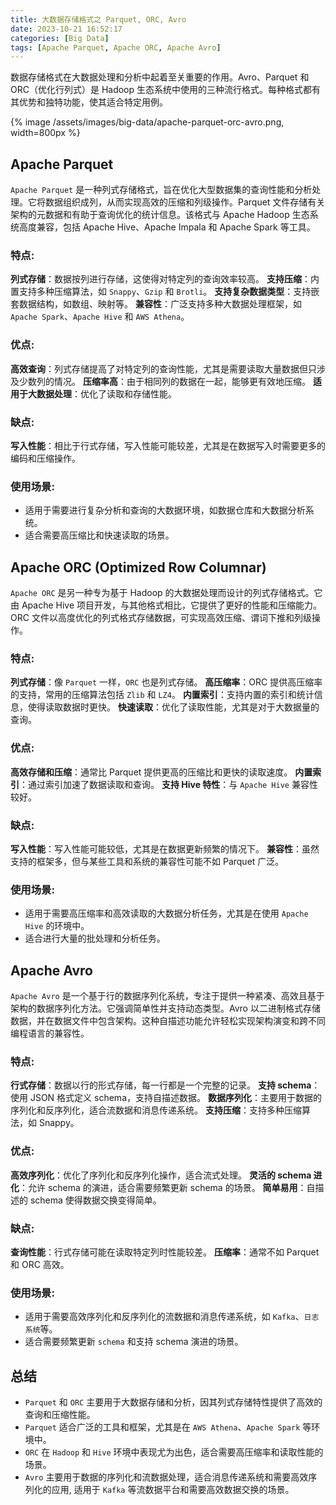 ```yaml
---
title: 大数据存储格式之 Parquet, ORC, Avro
date: 2023-10-21 16:52:17
categories: [Big Data]
tags: [Apache Parquet, Apache ORC, Apache Avro]
---
```


数据存储格式在大数据处理和分析中起着至关重要的作用。Avro、Parquet 和 ORC（优化行列式）是 Hadoop 生态系统中使用的三种流行格式。每种格式都有其优势和独特功能，使其适合特定用例。

{% image /assets/images/big-data/apache-parquet-orc-avro.png, width=800px %}

## Apache Parquet
`Apache Parquet` 是一种列式存储格式，旨在优化大型数据集的查询性能和分析处理。它将数据组织成列，从而实现高效的压缩和列级操作。Parquet 文件存储有关架构的元数据和有助于查询优化的统计信息。该格式与 Apache Hadoop 生态系统高度兼容，包括 Apache Hive、Apache Impala 和 Apache Spark 等工具。

### 特点:
**列式存储**：数据按列进行存储，这使得对特定列的查询效率较高。
**支持压缩**：内置支持多种压缩算法，如 `Snappy`、`Gzip` 和 `Brotli`。
**支持复杂数据类型**：支持嵌套数据结构，如数组、映射等。
**兼容性**：广泛支持多种大数据处理框架，如 `Apache Spark`、`Apache Hive` 和 `AWS Athena`。

### 优点:
**高效查询**：列式存储提高了对特定列的查询性能，尤其是需要读取大量数据但只涉及少数列的情况。
**压缩率高**：由于相同列的数据在一起，能够更有效地压缩。
**适用于大数据处理**：优化了读取和存储性能。

### 缺点:
**写入性能**：相比于行式存储，写入性能可能较差，尤其是在数据写入时需要更多的编码和压缩操作。

### 使用场景:
- 适用于需要进行复杂分析和查询的大数据环境，如数据仓库和大数据分析系统。
- 适合需要高压缩比和快速读取的场景。

## Apache ORC (Optimized Row Columnar)
`Apache ORC` 是另一种专为基于 Hadoop 的大数据处理而设计的列式存储格式。它由 Apache Hive 项目开发，与其他格式相比，它提供了更好的性能和压缩能力。ORC 文件以高度优化的列式格式存储数据，可实现高效压缩、谓词下推和列级操作。

### 特点:
**列式存储**：像 `Parquet` 一样，`ORC` 也是列式存储。
**高压缩率**：ORC 提供高压缩率的支持，常用的压缩算法包括 `Zlib` 和 `LZ4`。
**内置索引**：支持内置的索引和统计信息，使得读取数据时更快。
**快速读取**：优化了读取性能，尤其是对于大数据量的查询。

### 优点:
**高效存储和压缩**：通常比 Parquet 提供更高的压缩比和更快的读取速度。
**内置索引**：通过索引加速了数据读取和查询。
**支持 Hive 特性**：与 `Apache Hive` 兼容性较好。

### 缺点:
**写入性能**：写入性能可能较低，尤其是在数据更新频繁的情况下。
**兼容性**：虽然支持的框架多，但与某些工具和系统的兼容性可能不如 Parquet 广泛。

### 使用场景:
- 适用于需要高压缩率和高效读取的大数据分析任务，尤其是在使用 `Apache Hive` 的环境中。
- 适合进行大量的批处理和分析任务。

## Apache Avro
`Apache Avro` 是一个基于行的数据序列化系统，专注于提供一种紧凑、高效且基于架构的数据序列化方法。它强调简单性并支持动态类型。Avro 以二进制格式存储数据，并在数据文件中包含架构。这种自描述功能允许轻松实现架构演变和跨不同编程语言的兼容性。

### 特点:
**行式存储**：数据以行的形式存储，每一行都是一个完整的记录。
**支持 schema**：使用 JSON 格式定义 schema，支持自描述数据。
**数据序列化**：主要用于数据的序列化和反序列化，适合流数据和消息传递系统。
**支持压缩**：支持多种压缩算法，如 Snappy。

### 优点:
**高效序列化**：优化了序列化和反序列化操作，适合流式处理。
**灵活的 schema 进化**：允许 schema 的演进，适合需要频繁更新 schema 的场景。
**简单易用**：自描述的 schema 使得数据交换变得简单。

### 缺点:
**查询性能**：行式存储可能在读取特定列时性能较差。
**压缩率**：通常不如 Parquet 和 ORC 高效。

### 使用场景:
- 适用于需要高效序列化和反序列化的流数据和消息传递系统，如 `Kafka`、`日志系统`等。
- 适合需要频繁更新 `schema` 和支持 schema 演进的场景。

## 总结
- `Parquet` 和 `ORC` 主要用于大数据存储和分析，因其列式存储特性提供了高效的查询和压缩性能。
- `Parquet` 适合广泛的工具和框架，尤其是在 `AWS Athena`、`Apache Spark` 等环境中。
- `ORC` 在 `Hadoop` 和 `Hive` 环境中表现尤为出色，适合需要高压缩率和读取性能的场景。
- `Avro` 主要用于数据的序列化和流数据处理，适合消息传递系统和需要高效序列化的应用, 适用于 `Kafka` 等流数据平台和需要高效数据交换的场景。